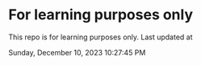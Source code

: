 # For learning purposes only
This repo is for learning purposes only.
Last updated at

Sunday, December 10, 2023 10:27:45 PM

